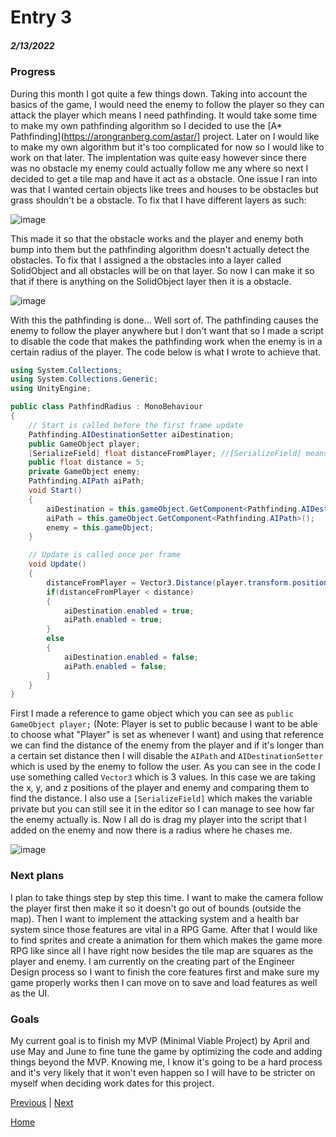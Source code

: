 # Entry 3
##### 2/13/2022

### Progress
During this month I got quite a few things down. Taking into account the basics of the game, I would need the enemy to follow the player so they can attack the player which means I need pathfinding. It would take some time to make my own pathfinding algorithm so I decided to use the [A* Pathfinding](https://arongranberg.com/astar/] project. Later on I would like to make my own algorithm but it's too complicated for now so I would like to work on that later. The implentation was quite easy however since there was no obstacle my enemy could actually follow me any where so next I decided to get a tile map and have it act as a obstacle. One issue I ran into was that I wanted certain objects like trees and houses to be obstacles but grass shouldn't be a obstacle. To fix that I have different layers as such:

![image](https://user-images.githubusercontent.com/56265106/157583418-056e1d36-5bef-447f-9e89-4f5b0a049999.png)

This made it so that the obstacle works and the player and enemy both bump into them but the pathfinding algorithm doesn't actually detect the obstacles. To fix that I assigned a the obstacles into a layer called SolidObject and all obstacles will be on that layer. So now I can make it so that if there is anything on the SolidObject layer then it is a obstacle.

![image](https://user-images.githubusercontent.com/56265106/157583536-1f050199-3b65-4128-822a-0a288e7c1fd4.png)

With this the pathfinding is done... Well sort of. The pathfinding causes the enemy to follow the player anywhere but I don't want that so I made a script to disable the code that makes the pathfinding work when the enemy is in a certain radius of the player. The code below is what I wrote to achieve that.

``` C#
using System.Collections;
using System.Collections.Generic;
using UnityEngine;

public class PathfindRadius : MonoBehaviour
{
    // Start is called before the first frame update
    Pathfinding.AIDestinationSetter aiDestination;
    public GameObject player;
    [SerializeField] float distanceFromPlayer; //[SerializeField] means it's still private but you can see it in the game editor.
    public float distance = 5;
    private GameObject enemy;
    Pathfinding.AIPath aiPath;
    void Start()
    {
        aiDestination = this.gameObject.GetComponent<Pathfinding.AIDestinationSetter>();
        aiPath = this.gameObject.GetComponent<Pathfinding.AIPath>();
        enemy = this.gameObject;
    }

    // Update is called once per frame
    void Update()
    {
        distanceFromPlayer = Vector3.Distance(player.transform.position, enemy.transform.position);
        if(distanceFromPlayer < distance)
        {
            aiDestination.enabled = true;
            aiPath.enabled = true;
        }
        else
        {
            aiDestination.enabled = false;
            aiPath.enabled = false;
        }
    }
}

```
First I made a reference to game object which you can see as `public GameObject player;` (Note: Player is set to public because I want to be able to choose what "Player" is set as whenever I want) and using that reference we can find the distance of the enemy from the player and if it's longer than a certain set distance then I will disable the `AIPath` and `AIDestinationSetter` which is used by the enemy to follow the user. As you can see in the code I use something called `Vector3` which is 3 values. In this case we are taking the x, y, and z positions of the player and enemy and comparing them to find the distance. I also use a `[SerializeField]` which makes the variable private but you can still see it in the editor so I can manage to see how far the enemy actually is. Now I all do is drag my player into the script that I added on the enemy and now there is a radius where he chases me.

![image](https://user-images.githubusercontent.com/56265106/157584325-f77b1d46-15a6-433f-a4f3-22bed617a51e.png)


### Next plans
I plan to take things step by step this time. I want to make the camera follow the player first then make it so it doesn't go out of bounds (outside the map). Then I want to implement the attacking system and a health bar system since those features are vital in a RPG Game. After that I would like to find sprites and create a animation for them which makes the game more RPG like since all I have right now besides the tile map are squares as the player and enemy. I am currently on the creating part of the Engineer Design process so I want to finish the core features first and make sure my game properly works then I can move on to save and load features as well as the UI. 

### Goals
My current goal is to finish my MVP (Minimal Viable Project) by April and use May and June to fine tune the game by optimizing the code and adding things beyond the MVP. Knowing me, I know it's going to be a hard process and it's very likely that it won't even happen so I will have to be stricter on myself when deciding work dates for this project.

[Previous](entry02.md) | [Next](entry04.md)

[Home](../README.md)
